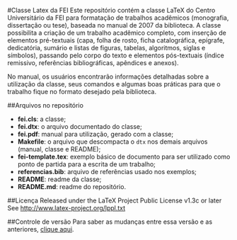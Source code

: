#Classe Latex da FEI
Este repositório contém a classe LaTeX do Centro Universitário da FEI para formatação de trabalhos acadêmicos (monografia, dissertação ou tese), baseada no manual de 2007 da biblioteca. A classe possibilita a criação de um trabalho acadêmico completo, com inserção de elementos pré-textuais (capa, folha de rosto, ficha catalográfica, epígrafe, dedicatória, sumário e listas de figuras, tabelas, algoritmos, siglas e símbolos), passando pelo corpo do texto e elementos pós-textuais (índice remissivo, referências bibliográficas, apêndices e anexos).

No manual, os usuários encontrarão informações detalhadas sobre a utilização da classe, seus comandos e algumas boas práticas para que o trabalho fique no formato desejado pela biblioteca.

##Arquivos no repositório
- **fei.cls**: a classe;
- **fei.dtx**: o arquivo documentado do classe;
- **fei.pdf**: manual para utilização, gerado com a classe;
- **Makefile**: o arquivo que descompacta o `dtx` nos demais arquivos (manual, classe e README);
- **fei-template.tex**: exemplo básico de documento para ser utilizado como ponto de partida para a escrita de um trabalho;
- **referencias.bib**: arquivo de referências usado nos exemplos;
- **README**: readme da classe;
- **README.md**: readme do repositório.

##Licença
Released under the LaTeX Project Public License v1.3c or later
See http://www.latex-project.org/lppl.txt

##Controle de versão
Para saber as mudanças entre essa versão e as anteriores, [clique aqui](https://github.com/OpenFEI/Classe-Latex-FEI/commits/master).
